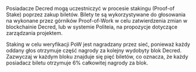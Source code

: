 Posiadacze Decred mogą uczestniczyć w procesie stakingu (Proof-of Stake) poprzez zakup biletów. Bilety te są wykorzystywane do głosowania na wykonane przez górników Proof-of-Work w celu zatwierdzenia zmian w blockchainie Decred, lub w systemie Politeia, na propozycje dotyczące zarządzania projektem.

Staking w celu weryfikacji PoW jest nagradzany przez sieć, ponieważ każdy oddany głos otrzymuje część nagrody za kolejny wydobyty blok Decred. Zazwyczaj w każdym bloku znajduje się pięć biletów, co oznacza, że każdy posiadacz biletu otrzymuje 6% całkowitej nagrody za blok.

